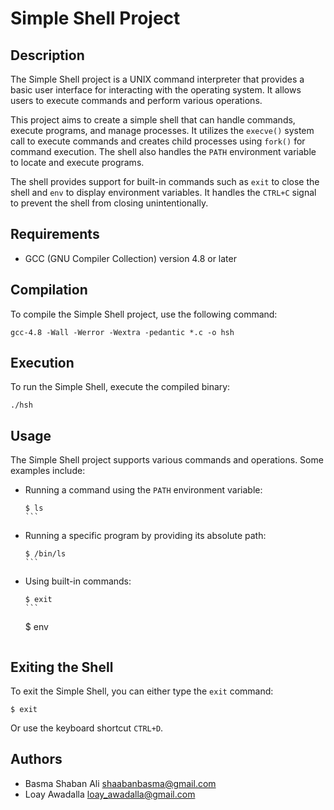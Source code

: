 # Simple Shell Project

## Description

The Simple Shell project is a UNIX command interpreter that provides a basic user interface for interacting with the operating system. It allows users to execute commands and perform various operations.

This project aims to create a simple shell that can handle commands, execute programs, and manage processes. It utilizes the `execve()` system call to execute commands and creates child processes using `fork()` for command execution. The shell also handles the `PATH` environment variable to locate and execute programs.

The shell provides support for built-in commands such as `exit` to close the shell and `env` to display environment variables. It handles the `CTRL+C` signal to prevent the shell from closing unintentionally.

## Requirements

- GCC (GNU Compiler Collection) version 4.8 or later

## Compilation

To compile the Simple Shell project, use the following command:

```
gcc-4.8 -Wall -Werror -Wextra -pedantic *.c -o hsh
```

## Execution

To run the Simple Shell, execute the compiled binary:

```
./hsh
```

## Usage

The Simple Shell project supports various commands and operations. Some examples include:

- Running a command using the `PATH` environment variable:

  ````
  $ ls
  ```

- Running a specific program by providing its absolute path:

  ````
  $ /bin/ls
  ```

- Using built-in commands:

  ````
  $ exit
  ```

  ````
  $ env
  ```

## Exiting the Shell

To exit the Simple Shell, you can either type the `exit` command:

```
$ exit
```

Or use the keyboard shortcut `CTRL+D`.

## Authors

- Basma Shaban Ali <shaabanbasma@gmail.com>
- Loay Awadalla <loay_awadalla@gmail.com>
